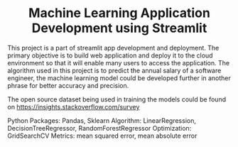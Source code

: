 <h1 align="center">Machine Learning Application Development using Streamlit</h1>

This project is a part of streamlit app development and deployment. The primary objective is to build web application and deploy it to the cloud environment so that it will enable many users to access the application. The algorithm used in this project is to predict the annual salary of a software engineer, the machine learning model could be developed further in another phrase for better accuracy and precision.

The open source dataset being used in training the models could be found on https://insights.stackoverflow.com/survey

Python Packages: Pandas, Sklearn
Algorithm: LinearRegression, DecisionTreeRegressor, RandomForestRegressor
Optimization: GridSearchCV
Metrics: mean squared error, mean absolute error
